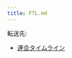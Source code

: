 ```yaml
---
title: FTL.md
---
```

<div>

転送先:

-   [連合タイムライン](/%E9%80%A3%E5%90%88%E3%82%BF%E3%82%A4%E3%83%A0%E3%83%A9%E3%82%A4%E3%83%B3 "連合タイムライン")

</div>

<div>

</div>
